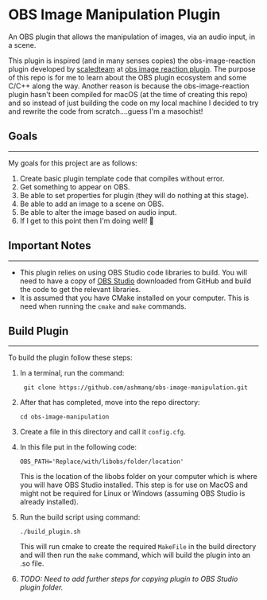# OBS Image Manipulation Plugin

An OBS plugin that allows the manipulation of images, via an audio input, in a scene.

This plugin is inspired (and in many senses copies) the obs-image-reaction plugin developed by [scaledteam](https://github.com/scaledteam) at [obs image reaction plugin](https://github.com/scaledteam/obs-image-reaction). The purpose of this repo is for me to learn about the OBS plugin ecosystem and some C/C++ along the way. Another reason is because the obs-image-reaction plugin hasn't been compiled for macOS (at the time of creating this repo) and so instead of just building the code on my local machine I decided to try and rewrite the code from scratch....guess I'm a masochist!

## Goals
---
My goals for this project are as follows:
1. Create basic plugin template code that compiles without error.
2. Get something to appear on OBS.
3. Be able to set properties for plugin (they will do nothing at this stage).
4. Be able to add an image to a scene on OBS.
5. Be able to alter the image based on audio input.
6. If I get to this point then I'm doing well! 🎉


## **Important Notes**
---
- This plugin relies on using OBS Studio code libraries to build. You will need to have a copy of [OBS Studio](https://github.com/obsproject/obs-studio) downloaded from GitHub and build the code to get the relevant libraries.
- It is assumed that you have CMake installed on your computer. This is need when running the `cmake` and `make` commands.

## Build Plugin
---
To build the plugin follow these steps:
1. In a terminal, run the command:
   ```shell
    git clone https://github.com/ashmanq/obs-image-manipulation.git
   ```
2. After that has completed, move into the repo directory:
   ```shell
   cd obs-image-manipulation
   ```
3. Create a file in this directory and call it `config.cfg`.
4. In this file put in the following code: 
   ```shell
   OBS_PATH='Replace/with/libobs/folder/location'
   ```
   This is the location of the libobs folder on your computer which is where you will have OBS Studio installed. This step is for use on MacOS and might not be required for Linux or Windows (assuming OBS Studio is already installed).
5. Run the build script using command: 
   
   ```shell
   ./build_plugin.sh
   ``` 
   This will run cmake to create the required `MakeFile` in the build directory and will then run the `make` command, which will build the plugin into an .so file.
6. *TODO: Need to add further steps for copying plugin to OBS Studio plugin folder.*